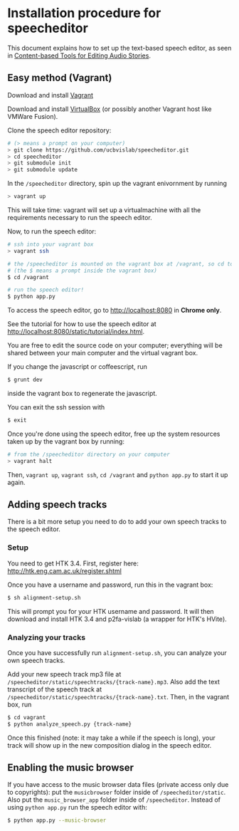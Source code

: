 # Installation procedure for speecheditor

This document explains how to set up the text-based speech editor, as seen in [Content-based Tools for Editing Audio Stories](http://vis.berkeley.edu/papers/audiostories).

## Easy method (Vagrant)

Download and install [Vagrant](https://www.vagrantup.com/downloads.html)

Download and install [VirtualBox](https://www.virtualbox.org/wiki/Downloads) (or possibly another Vagrant host like VMWare Fusion).

Clone the speech editor repository:

```bash
# (> means a prompt on your computer)
> git clone https://github.com/ucbvislab/speecheditor.git
> cd speecheditor
> git submodule init
> git submodule update
```

In the `/speecheditor` directory, spin up the vagrant enivornment by running

```bash
> vagrant up
```

This will take time: vagrant will set up a virtualmachine with all the requirements necessary to run the speech editor.

Now, to run the speech editor:

```bash
# ssh into your vagrant box
> vagrant ssh

# the /speecheditor is mounted on the vagrant box at /vagrant, so cd to there
# (the $ means a prompt inside the vagrant box)
$ cd /vagrant

# run the speech editor!
$ python app.py
```

To access the speech editor, go to [http://localhost:8080](http://localhost:8080) in **Chrome only**.

See the tutorial for how to use the speech editor at [http://localhost:8080/static/tutorial/index.html](http://localhost:8080/static/tutorial/index.html).

You are free to edit the source code on your computer; everything will
be shared between your main computer and the virtual vagrant box.

If you change the javascript or coffeescript, run

```bash
$ grunt dev
```
inside the vagrant box to regenerate the javascript.

You can exit the ssh session with

```bash
$ exit
```

Once you're done using the speech editor, free up the system resources taken up by the vagrant box by running:

```bash
# from the /speecheditor directory on your computer
> vagrant halt
```

Then, `vagrant up`, `vagrant ssh`, `cd /vagrant` and `python app.py` to start it up again.

## Adding speech tracks

There is a bit more setup you need to do to add your own speech tracks to the speech editor.

### Setup

You need to get HTK 3.4. First, register here: http://htk.eng.cam.ac.uk/register.shtml

Once you have a username and password, run this in the vagrant box:

```bash
$ sh alignment-setup.sh
```

This will prompt you for your HTK username and password. It will then download and install HTK 3.4 and p2fa-vislab (a wrapper for HTK's HVite).

### Analyzing your tracks

Once you have successfully run `alignment-setup.sh`, you can analyze your own speech tracks.

Add your new speech track mp3 file at `/speecheditor/static/speechtracks/{track-name}.mp3`. Also add the text transcript of the speech track at `/speecheditor/static/speechtracks/{track-name}.txt`. Then, in the vagrant box, run

```bash
$ cd vagrant
$ python analyze_speech.py {track-name}
```

Once this finished (note: it may take a while if the speech is long), your track will show up in the new composition dialog in the speech editor.

## Enabling the music browser

If you have access to the music browser data files (private access only due to copyrights): put the `musicbrowser` folder inside of `/speecheditor/static`. Also put the `music_browser_app` folder inside of `/speecheditor`. Instead of using `python app.py` run the speech editor with:

```bash
$ python app.py --music-browser
```

